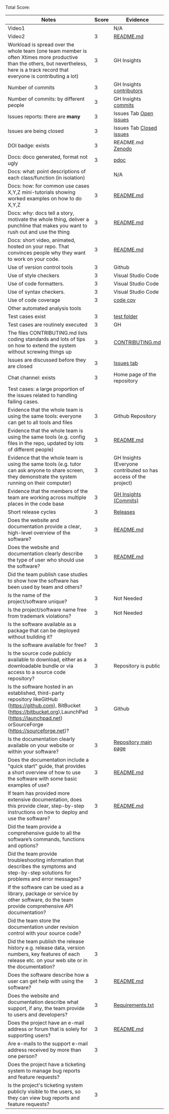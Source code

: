 Total Score: 


|Notes| Score | Evidence |
|-----| --------- | --------- |
|Video1|    |  N/A  |
|Video2| 3 |  [README.md](https://github.com/dnellur4/flood_detection_model/blob/main/README.md)  |
|Workload is spread over the whole team (one team member is often Xtimes more productive than the others, but nevertheless, here is a track record that everyone is contributing a lot)| 3 |  GH Insights  |
|Number of commits| 3 |  GH Insights [contributors](https://github.com/dnellur4/flood_detection_model/graphs/contributors) |
|Number of commits: by different people| 3 |  GH Insights [commits](https://github.com/dnellur4/flood_detection_model/graphs/commit-activity)  |
|Issues reports: there are **many**| 3 |  Issues Tab [Open issues](https://github.com/dnellur4/flood_detection_model/issues?q=is%3Aissue+is%3Aopen) |
|Issues are being closed| 3 |  Issues Tab [Closed issues](https://github.com/dnellur4/flood_detection_model/issues?q=is%3Aissue+is%3Aclosed) |
|DOI badge: exists| 3 |  README.md [Zenodo](https://zenodo.org/record/7158368#.Y0Cd-OzMK3I) |
|Docs: doco generated, format not ugly | 3 |  [pdoc](https://github.com/dnellur4/flood_detection_model/deployments/activity_log?environment=github-pages)  |
|Docs: what: point descriptions of each class/function (in isolation) |    |  N/A  |
|Docs: how: for common use cases X,Y,Z mini-tutorials showing worked examples on how to do X,Y,Z| 3 |  [README.md](https://github.com/dnellur4/flood_detection_model/blob/main/README.md)  |
|Docs: why: docs tell a story, motivate the whole thing, deliver a punchline that makes you want to rush out and use the thing| 3 |  [README.md](https://github.com/dnellur4/flood_detection_model/blob/main/README.md)  |
|Docs: short video, animated, hosted on your repo. That convinces people why they want to work on your code.| 3 |  [README.md](https://github.com/dnellur4/flood_detection_model/blob/main/README.md)  |
|Use of version control tools| 3 | Github |
|Use of style checkers | 3 | Visual Studio Code |
|Use of code formatters. | 3 | Visual Studio Code |
|Use of syntax checkers. | 3 | Visual Studio Code |
|Use of code coverage | 3 | [code cov](https://app.codecov.io/gh/dnellur4/flood_detection_model) |
|Other automated analysis tools|    |    |
|Test cases exist| 3 |  [test folder](https://github.com/dnellur4/flood_detection_model/tree/main/test) |
|Test cases are routinely executed| 3 |  GH  |
|The files CONTRIBUTING.md lists coding standards and lots of tips on how to extend the system without screwing things up| 3 | [CONTRIBUTING.md](https://github.com/dnellur4/flood_detection_model/blob/main/CONTRIBUTING.md) |
|Issues are discussed before they are closed| 3 |  [Issues tab](https://github.com/dnellur4/flood_detection_model/issues?q=is%3Aissue+is%3Aclosed)  |
|Chat channel: exists| 3 |  Home page of the repository  |
|Test cases: a large proportion of the issues related to handling failing cases.|    |    |
|Evidence that the whole team is using the same tools: everyone can get to all tools and files| 3 |  Github Repository |
|Evidence that the whole team is using the same tools (e.g. config files in the repo, updated by lots of different people)| 3 |  [README.md](https://github.com/dnellur4/flood_detection_model/blob/main/README.md)  |
|Evidence that the whole team is using the same tools (e.g. tutor can ask anyone to share screen, they demonstrate the system running on their computer)| 3 |  GH Insights (Everyone contributed so has access of the project) |
|Evidence that the members of the team are working across multiple places in the code base| 3 |  [GH Insights (Commits)](https://github.com/dnellur4/flood_detection_model/graphs/contributors) |
|Short release cycles | 3 | [Releases](https://github.com/dnellur4/flood_detection_model/releases) |
|Does the website and documentation provide a clear, high-level overview of the software? | 3 |  [README.md](https://github.com/dnellur4/flood_detection_model/blob/main/README.md)  |
|Does the website and documentation clearly describe the type of user who should use the software? | 3 |  [README.md](https://github.com/dnellur4/flood_detection_model/blob/main/README.md)  |
|Did the team publish case studies to show how the software has been used by team and others? |    |  |
|Is the name of the project/software unique? | 3 |  Not Needed |
|Is the project/software name free from trademark violations? | 3 |  Not Needed |
|Is the software available as a package that can be deployed without building it? |    |  |
|Is the software available for free? | 3 |  |
|Is the source code publicly available to download, either as a downloadable bundle or via access to a source code repository? | 3 |  Repository is public |
|Is the software hosted in an established, third-party repository likeGitHub (https://github.com), BitBucket (https://bitbucket.org),LaunchPad (https://launchpad.net) orSourceForge (https://sourceforge.net)? | 3 |  Github |
|Is the documentation clearly available on your website or within your software? | 3 |  [Repository main page](https://github.com/dnellur4/flood_detection_model) |
|Does the documentation include a "quick start" guide, that provides a short overview of how to use the software with some basic examples of use? | 3 |  [README.md](https://github.com/dnellur4/flood_detection_model/blob/main/README.md)  |
|If team has provided more extensive documentation, does this provide clear, step-by-step instructions on how to deploy and use the software? | 3 |  [README.md](https://github.com/dnellur4/flood_detection_model/blob/main/README.md)  |
|Did the team provide a comprehensive guide to all the software’s commands, functions and options? |    |  |
|Did the team provide troubleshooting information that describes the symptoms and step-by-step solutions for problems and error messages? |    |  |
|If the software can be used as a library, package or service by other software, do the team provide comprehensive API documentation? |    |  |
|Did the team store the documentation under revision control with your source code? |    |  |
|Did the team publish the release history e.g. release data, version numbers, key features of each release etc. on your web site or in the documentation? | 3 |  |
|Does the software describe how a user can get help with using the software? | 3 |  [README.md](https://github.com/dnellur4/flood_detection_model/blob/main/README.md)  |
|Does the website and documentation describe what support, if any, the team provide to users and developers? | 3 |  [Requirements.txt](https://github.com/dnellur4/flood_detection_model/blob/main/requirements.txt) |
|Does the project have an e-mail address or forum that is solely for supporting users? | 3 |  [README.md](https://github.com/dnellur4/flood_detection_model/blob/main/README.md)  |
|Are e-mails to the support e-mail address received by more than one person? | 3 |  |
|Does the project have a ticketing system to manage bug reports and feature requests? |    |  |
|Is the project's ticketing system publicly visible to the users, so they can view bug reports and feature requests? | 3 |  |![image](https://user-images.githubusercontent.com/112123327/194740274-d15c7f55-7f9c-4d5d-b981-de08a0ee1ab7.png)


